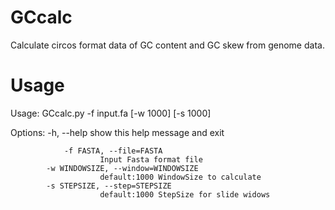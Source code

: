 GCcalc
======

Calculate circos format data of GC content and GC skew from genome data. 


Usage
=====

Usage: GCcalc.py -f input.fa [-w 1000] [-s 1000]

Options:
				-h, --help            show this help message and exit

				-f FASTA, --file=FASTA
                        Input Fasta format file
  			-w WINDOWSIZE, --window=WINDOWSIZE
                        default:1000 WindowSize to calculate
  			-s STEPSIZE, --step=STEPSIZE
                        default:1000 StepSize for slide widows
